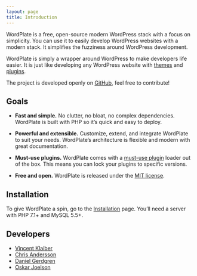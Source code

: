 ```yaml
---
layout: page
title: Introduction
---
```


WordPlate is a free, open-source modern WordPress stack with a focus on simplicity. You can use it to easily develop WordPress websites with a modern stack. It simplifies the fuzziness around WordPress development.

WordPlate is simply a wrapper around WordPress to make developers life easier. It is just like developing any WordPress website with [themes](https://developer.wordpress.org/themes) and [plugins](https://developer.wordpress.org/plugins).

The project is developed openly on [GitHub](https://github.com/wordplate/wordplate), feel free to contribute!

## Goals

- **Fast and simple.** No clutter, no bloat, no complex dependencies. WordPlate is built with PHP so it’s quick and easy to deploy.

- **Powerful and extensible.** Customize, extend, and integrate WordPlate to suit your needs. WordPlate’s architecture is flexible and modern with great documentation.

- **Must-use plugins.** WordPlate comes with a [must-use plugin](https://codex.wordpress.org/Must_Use_Plugins) loader out of the box. This means you can lock your plugins to specific versions.

- **Free and open.** WordPlate is released under the [MIT license](https://github.com/wordplate/wordplate/blob/master/LICENSE).

## Installation

To give WordPlate a spin, go to the [Installation](docs/installation) page. You’ll need a server with PHP 7.1+ and MySQL 5.5+.

## Developers

- [Vincent Klaiber](http://github.com/vinkla)
- [Chris Andersson](https://github.com/puredazzle)
- [Daniel Gerdgren](https://github.com/tditlu)
- [Oskar Joelson](https://github.com/fiskhandlarn)
